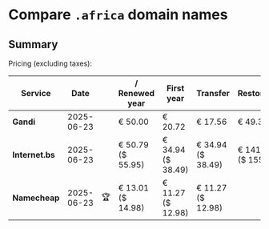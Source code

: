 # Compare `.africa` domain names

## Summary

Pricing (excluding taxes):

| Service | Date |  | / Renewed year | First year | Transfer | Restoration |
|--|--|--|--|--|--|--|
| **Gandi** | 2025-06-23 |  | € 50.00 | € 20.72 | € 17.56 | € 49.31 |
| **Internet.bs** | 2025-06-23 |  | € 50.79<br>($ 55.95) | € 34.94<br>($ 38.49) | € 34.94<br>($ 38.49) | € 141.56<br>($ 155.95) |
| **Namecheap** | 2025-06-23 | 🏆 | € 13.01<br>($ 14.98) | € 11.27<br>($ 12.98) | € 11.27<br>($ 12.98) |  |
